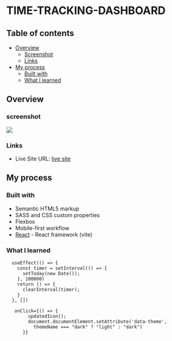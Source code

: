 # TIME-TRACKING-DASHBOARD

## Table of contents
  
- [Overview](#overview)
  - [Screenshot](#screenshot)
  - [Links](#links)
- [My process](#my-process)
  - [Built with](#built-with)
  - [What I learned](#what-i-learned)

## Overview

### screenshot
![](./screenshot.jpg) 

### Links

- Live Site URL: [live site](https://time-trackng.netlify.app)

## My process

### Built with

- Semantic HTML5 markup
- SASS and CSS custom properties
- Flexbox
- Mobile-first workflow
- [React](https://vite.dev/) - React framework (vite)

### What I learned

```JS
  useEffect(() => {
    const timer = setInterval(() => {
      setToday(new Date());
    }, 100000)
    return () => {
      clearInterval(timer);
    }
  }, [])

   onClick={() => {
        updatedIcon();
        document.documentElement.setAttribute('data-theme',
          themeName === "dark" ? "light" : "dark")
      }}
```

